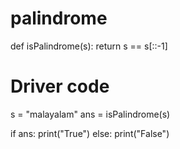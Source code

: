 # palindrome

def isPalindrome(s):
    return s == s[::-1]
 
 
# Driver code
s = "malayalam"
ans = isPalindrome(s)
 
if ans:
    print("True")
else:
    print("False")
